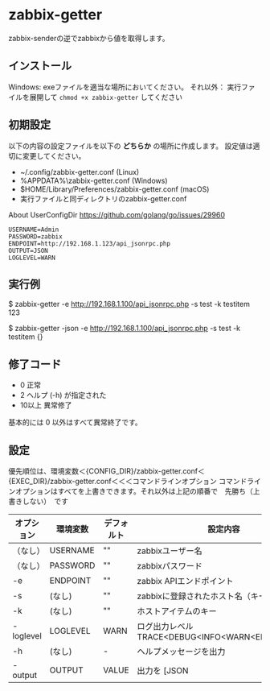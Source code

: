 # zabbix-getter

zabbix-senderの逆でzabbixから値を取得します。

## インストール

Windows: exeファイルを適当な場所においてください。
それ以外： 実行ファイルを展開して `chmod +x zabbix-getter` してください

## 初期設定

以下の内容の設定ファイルを以下の **どちらか** の場所に作成します。
設定値は適切に変更してください。

* ~/.config/zabbix-getter.conf (Linux)
* %APPDATA%\zabbix-getter.conf (Windows)
* $HOME/Library/Preferences/zabbix-getter.conf (macOS)
* 実行ファイルと同ディレクトリのzabbix-getter.conf

About UserConfigDir
https://github.com/golang/go/issues/29960

```
USERNAME=Admin
PASSWORD=zabbix
ENDPOINT=http://192.168.1.123/api_jsonrpc.php
OUTPUT=JSON
LOGLEVEL=WARN
```

## 実行例

$ zabbix-getter -e http://192.168.1.100/api_jsonrpc.php -s test -k testitem
123

$ zabbix-getter -json -e http://192.168.1.100/api_jsonrpc.php -s test -k testitem
{}

## 修了コード

* 0 正常
* 2 ヘルプ (-h) が指定された
* 10以上 異常修了

基本的には 0 以外はすべて異常終了です。

## 設定

優先順位は、環境変数＜{CONFIG_DIR}/zabbix-getter.conf＜{EXEC_DIR}/zabbix-getter.conf＜＜＜コマンドラインオプション
コマンドラインオプションはすべてを上書きできます。それ以外は上記の順番で　先勝ち（上書きしない）　です


| オプション   | 環境変数   | デフォルト | 設定内容     | サンプル                              |
| ---------- | --------- | ---------| ------------ | ------------------------------------ |
| （なし）     | USERNAME  | ""      | zabbixユーザー名                  | Admin |
| （なし）     | PASSWORD  | ""      | zabbixパスワード                  | zabbix |
| -e         | ENDPOINT  | ""       | zabbix APIエンドポイント           | http://192.168.1.100/api_jsonrpc.php |
| -s         | (なし)     | ""       | zabbixに登録されたホスト名（キーの方） | testhost |
| -k         | (なし)     | ""       | ホストアイテムのキー                 | system.hostname |
| -loglevel  | LOGLEVEL  | WARN     | ログ出力レベル TRACE<DEBUG<INFO<WARN<ERROR<FATAL | (CLI) -loglevel TRACE |
| -h         | (なし)     | -        | ヘルプメッセージを出力                |  |
| -output     | OUTPUT   | VALUE     | 出力を [JSON | VALUE] にする。VALUEは値のみ出力 | (CLI) -output JSON |


